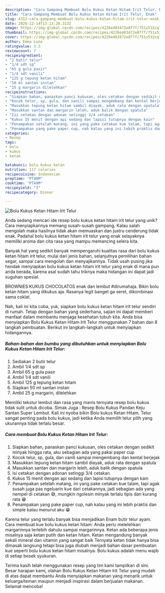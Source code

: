 ```yaml
---
description: "Cara Gampang Membuat Bolu Kukus Ketan Hitam Irit Telur, Enak"
title: "Cara Gampang Membuat Bolu Kukus Ketan Hitam Irit Telur, Enak"
slug: 4312-cara-gampang-membuat-bolu-kukus-ketan-hitam-irit-telur-enak
date: 2020-12-14T13:13:20.313Z
image: https://img-global.cpcdn.com/recipes/4226e403472e8f7f/751x532cq70/bolu-kukus-ketan-hitam-irit-telur-foto-resep-utama.jpg
thumbnail: https://img-global.cpcdn.com/recipes/4226e403472e8f7f/751x532cq70/bolu-kukus-ketan-hitam-irit-telur-foto-resep-utama.jpg
cover: https://img-global.cpcdn.com/recipes/4226e403472e8f7f/751x532cq70/bolu-kukus-ketan-hitam-irit-telur-foto-resep-utama.jpg
author: Emma Luna
ratingvalue: 3.3
reviewcount: 7
recipeingredient:
- "2 butir telur"
- "1/4 sdt sp"
- "65 g gula pasir"
- "1/4 sdt vanili"
- "125 g tepung ketan hitam"
- "50 ml santan instan"
- "25 g margarin dilelehkan"
recipeinstructions:
- "Siapkan bahan, panaskan panci kukusan, oles cetakan dengan sedikit minyak hingga rata, aku sebagian ada yang pakai paper cup"
- "Kocok telur, sp, gula, dan vanili sampai mengembang dan kental berjejak"
- "Masukkan tepung ketan hitam sambil diayak, aduk rata dengan spatula"
- "Masukkan santan dan margarin leleh, aduk balik dengan spatula"
- "Isi cetakan dengan adonan setinggi 3/4 cetakan"
- "Kukus 15 menit dengan api sedang dan lapisi tutupnya dengan kain"
- "Penampakan setelah matang, ini yang pake cetakan kue talam, tapi agak susah juga pas ngeluarin kue dari cetakannya, jadi sebagian ada yang nempel di cetakan 😅, mungkin ngolesin minyak terlalu tipis dan kurang rata 😁"
- "Penampakan yang pake paper cup, nah kalau yang ini lebih praktis dan simple kalau menurut aku 😁"
categories:
- Resep
tags:
- bolu
- kukus
- ketan

katakunci: bolu kukus ketan 
nutrition: 117 calories
recipecuisine: Indonesian
preptime: "PT40M"
cooktime: "PT49M"
recipeyield: "3"
recipecategory: Dinner

---
```



![Bolu Kukus Ketan Hitam Irit Telur](https://img-global.cpcdn.com/recipes/4226e403472e8f7f/751x532cq70/bolu-kukus-ketan-hitam-irit-telur-foto-resep-utama.jpg)

Anda sedang mencari ide resep bolu kukus ketan hitam irit telur yang unik? Cara menyiapkannya memang susah-susah gampang. Kalau salah mengolah maka hasilnya tidak akan memuaskan dan justru cenderung tidak enak. Padahal bolu kukus ketan hitam irit telur yang enak selayaknya memiliki aroma dan cita rasa yang mampu memancing selera kita.

Banyak hal yang sedikit banyak mempengaruhi kualitas rasa dari bolu kukus ketan hitam irit telur, mulai dari jenis bahan, selanjutnya pemilihan bahan segar, sampai cara mengolah dan menyajikannya. Tidak usah pusing jika hendak menyiapkan bolu kukus ketan hitam irit telur yang enak di mana pun anda berada, karena asal sudah tahu triknya maka hidangan ini dapat jadi suguhan spesial.

BROWNIES KUKUS CHOCOLATOS enak dan lembut #dirumahaja. Bikin bolu ketan hitam yang dikukus aja. Rasanya legit banget ga seret, dikombinasi sama coklat.


Nah, kali ini kita coba, yuk, siapkan bolu kukus ketan hitam irit telur sendiri di rumah. Tetap dengan bahan yang sederhana, sajian ini dapat memberi manfaat dalam membantu menjaga kesehatan tubuh kita. Anda bisa menyiapkan Bolu Kukus Ketan Hitam Irit Telur menggunakan 7 bahan dan 8 langkah pembuatan. Berikut ini langkah-langkah untuk menyiapkan hidangannya.

<!--inarticleads1-->

##### Bahan-bahan dan bumbu yang dibutuhkan untuk menyiapkan Bolu Kukus Ketan Hitam Irit Telur:

1. Sediakan 2 butir telur
1. Ambil 1/4 sdt sp
1. Ambil 65 g gula pasir
1. Ambil 1/4 sdt vanili
1. Ambil 125 g tepung ketan hitam
1. Siapkan 50 ml santan instan
1. Ambil 25 g margarin, dilelehkan


Memiliki tekstur lembut dan rasa yang manis ternyata resep bolu kukus tidak sulit untuk dicoba. Simak Juga : Resep Bolu Kukus Pandan Keju Santan Super Lembut. Kali ini nyoba bikin Bolu kukus Ketan Hitam. Telur sangat penting pada bolu kukus, jadi ketika Anda memilih telur pilih yang ukurannya tidak terlalu besar. 

<!--inarticleads2-->

##### Cara membuat Bolu Kukus Ketan Hitam Irit Telur:

1. Siapkan bahan, panaskan panci kukusan, oles cetakan dengan sedikit minyak hingga rata, aku sebagian ada yang pakai paper cup
1. Kocok telur, sp, gula, dan vanili sampai mengembang dan kental berjejak
1. Masukkan tepung ketan hitam sambil diayak, aduk rata dengan spatula
1. Masukkan santan dan margarin leleh, aduk balik dengan spatula
1. Isi cetakan dengan adonan setinggi 3/4 cetakan
1. Kukus 15 menit dengan api sedang dan lapisi tutupnya dengan kain
1. Penampakan setelah matang, ini yang pake cetakan kue talam, tapi agak susah juga pas ngeluarin kue dari cetakannya, jadi sebagian ada yang nempel di cetakan 😅, mungkin ngolesin minyak terlalu tipis dan kurang rata 😁
1. Penampakan yang pake paper cup, nah kalau yang ini lebih praktis dan simple kalau menurut aku 😁


Karena telur yang terlalu banyak bisa menjadikan Enam butir telur ayam. Cara membuat kue bolu kukus ketan hitam: Anda perlu melelehkan margarinnya terlebih dahulu sampai margarinnya. Ketan ada beberapa jenis misalnya saja ketan putih dan ketan hitam. Ketan mengandung banyak sekali mineral dan vitamin yang sangat baik Ternyata ketan tidak hanya bisa dimasak langsung tetapi bisa juga diubah menjadi bahan dasar pembuatan kue seperti bolu kukus ketan hitam misalnya. Bolu kukus adalah menu wajib di setiap besek syukuran. 

Terima kasih telah menggunakan resep yang tim kami tampilkan di sini. Besar harapan kami, olahan Bolu Kukus Ketan Hitam Irit Telur yang mudah di atas dapat membantu Anda menyiapkan makanan yang menarik untuk keluarga/teman maupun menjadi inspirasi dalam berjualan makanan. Selamat mencoba!
